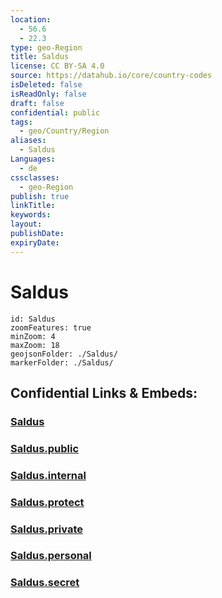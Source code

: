 ```yaml
---
location:
  - 56.6
  - 22.3
type: geo-Region
title: Saldus
license: CC BY-SA 4.0
source: https://datahub.io/core/country-codes
isDeleted: false
isReadOnly: false
draft: false
confidential: public
tags:
  - geo/Country/Region
aliases:
  - Saldus
Languages:
  - de
cssclasses:
  - geo-Region
publish: true
linkTitle:
keywords:
layout:
publishDate:
expiryDate:
---
```


# Saldus

```leaflet
id: Saldus
zoomFeatures: true 
minZoom: 4 
maxZoom: 18
geojsonFolder: ./Saldus/
markerFolder: ./Saldus/
```


## Confidential Links & Embeds: 

### [Saldus](/_Standards/Earth/Continent/Europe/Europe~North/Latvia/Regions~Latvia/Kurzeme/counties~Kurzeme/Saldus.md) 

### [Saldus.public](/_public/Earth/Continent/Europe/Europe~North/Latvia/Regions~Latvia/Kurzeme/counties~Kurzeme/Saldus.public.md) 

### [Saldus.internal](/_internal/Earth/Continent/Europe/Europe~North/Latvia/Regions~Latvia/Kurzeme/counties~Kurzeme/Saldus.internal.md) 

### [Saldus.protect](/_protect/Earth/Continent/Europe/Europe~North/Latvia/Regions~Latvia/Kurzeme/counties~Kurzeme/Saldus.protect.md) 

### [Saldus.private](/_private/Earth/Continent/Europe/Europe~North/Latvia/Regions~Latvia/Kurzeme/counties~Kurzeme/Saldus.private.md) 

### [Saldus.personal](/_personal/Earth/Continent/Europe/Europe~North/Latvia/Regions~Latvia/Kurzeme/counties~Kurzeme/Saldus.personal.md) 

### [Saldus.secret](/_secret/Earth/Continent/Europe/Europe~North/Latvia/Regions~Latvia/Kurzeme/counties~Kurzeme/Saldus.secret.md)

